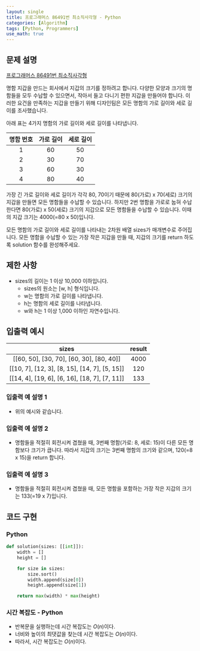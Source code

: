 ```yaml
---
layout: single
title: 프로그래머스 86491번 최소직사각형 - Python
categories: [Algorithm]
tags: [Python, Programmers]
use_math: true
---
```


## 문제 설명
[프로그래머스 86491번 최소직사각형](https://school.programmers.co.kr/learn/courses/30/lessons/86491)

명함 지갑을 만드는 회사에서 지갑의 크기를 정하려고 합니다. 다양한 모양과 크기의 명함들을 모두 수납할 수 있으면서, 작아서 들고 다니기 편한 지갑을 만들어야 합니다. 이러한 요건을 만족하는 지갑을 만들기 위해 디자인팀은 모든 명함의 가로 길이와 세로 길이를 조사했습니다.

아래 표는 4가지 명함의 가로 길이와 세로 길이를 나타냅니다.

| 명함 번호 | 	가로 길이 | 	세로 길이 |
|:-----:|:------:|:------:|
|   1   |  	60   |  	50   |
|   2   |  	30   |  	70   |
|   3   |  	60   |  	30   |
|   4   |  	80   |  	40   |

가장 긴 가로 길이와 세로 길이가 각각 80, 70이기 때문에 80(가로) x 70(세로) 크기의 지갑을 만들면 모든 명함들을 수납할 수 있습니다. 하지만 2번 명함을 가로로 눕혀 수납한다면 80(가로) x 50(세로) 크기의 지갑으로 모든 명함들을 수납할 수 있습니다. 이때의 지갑 크기는 4000(=80 x 50)입니다.

모든 명함의 가로 길이와 세로 길이를 나타내는 2차원 배열 sizes가 매개변수로 주어집니다. 모든 명함을 수납할 수 있는 가장 작은 지갑을 만들 때, 지갑의 크기를 return 하도록 solution 함수를 완성해주세요.

## 제한 사항

* sizes의 길이는 1 이상 10,000 이하입니다.
  * sizes의 원소는 \[w, h\] 형식입니다.
  * w는 명함의 가로 길이를 나타냅니다.
  * h는 명함의 세로 길이를 나타냅니다.
  * w와 h는 1 이상 1,000 이하인 자연수입니다.

## 입출력 예시

|                           sizes                           | result |
|:---------------------------------------------------------:|:------:|
|    \[\[60, 50\], \[30, 70\], \[60, 30\], \[80, 40\]\]     |  4000  |
| \[\[10, 7\], \[12, 3\], \[8, 15\], \[14, 7\], \[5, 15\]\] |  120   |
| \[\[14, 4\], \[19, 6\], \[6, 16\], \[18, 7\], \[7, 11\]\] |  133   |

### 입출력 예 설명 1

* 위의 예시와 같습니다.

### 입출력 예 설명 2

* 명함들을 적절히 회전시켜 겹쳤을 때, 3번째 명함(가로: 8, 세로: 15)이 다른 모든 명함보다 크기가 큽니다. 따라서 지갑의 크기는 3번째 명함의 크기와 같으며, 120(=8 x 15)을 return 합니다.

### 입출력 예 설명 3

* 명함들을 적절히 회전시켜 겹쳤을 때, 모든 명함을 포함하는 가장 작은 지갑의 크기는 133(=19 x 7)입니다.

## 코드 구현

### Python

```python
def solution(sizes: [[int]]):
    width = []
    height = []

    for size in sizes:
        size.sort()
        width.append(size[0])
        height.append(size[1])

    return max(width) * max(height)
```

### 시간 복잡도 - Python

* 반복문을 실행하는데 시간 복잡도는 $O(n)$이다.
* 너비와 높이의 최댓값을 찾는데 시간 복잡도는 $O(n)$이다.
* 따라서, 시간 복잡도는 $O(n)$이다.